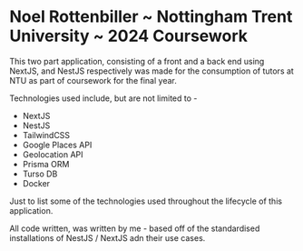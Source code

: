 # Noel Rottenbiller ~ Nottingham Trent University ~ 2024 Coursework

This two part application, consisting of a front and a back end using NextJS, and NestJS respectively was made for the consumption of tutors at NTU as part of coursework for the final year.

Technologies used include, but are not limited to -
- NextJS
- NestJS
- TailwindCSS
- Google Places API
- Geolocation API
- Prisma ORM
- Turso DB
- Docker

Just to list some of the technologies used throughout the lifecycle of this application.

All code written, was written by me - based off of the standardised installations of NestJS / NextJS adn their use cases.